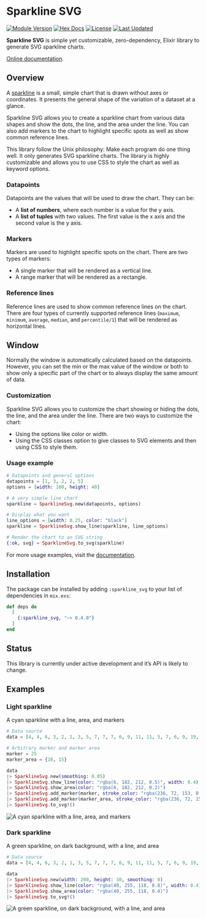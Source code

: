 # Sparkline SVG

[![Module Version](https://img.shields.io/hexpm/v/sparkline_svg.svg)](https://hex.pm/packages/sparkline_svg)
[![Hex Docs](https://img.shields.io/badge/hex-docs-lightgreen.svg)](https://hexdocs.pm/sparkline_svg/)
[![License](https://img.shields.io/hexpm/l/sparkline_svg.svg)](https://github.com/abdelaz3r/sparkline_svg/blob/main/LICENSE)
[![Last Updated](https://img.shields.io/github/last-commit/abdelaz3r/sparkline_svg.svg)](https://github.com/abdelaz3r/sparkline_svg/commits/main)

<!--[![Total Download](https://img.shields.io/hexpm/dt/sparkline_svg.svg)](https://hex.pm/packages/sparkline_svg) -->

**Sparkline SVG** is simple yet customizable, zero-dependency, Elixir library to generate SVG
sparkline charts.

[Online documentation](https://hexdocs.pm/sparkline_svg).

## Overview

A [sparkline](https://en.wikipedia.org/wiki/Sparkline) is a small, simple chart that is drawn
without axes or coordinates. It presents the general shape of the variation of a dataset at a
glance.

Sparkline SVG allows you to create a sparkline chart from various data shapes and show the dots,
the line, and the area under the line. You can also add markers to the chart to highlight
specific spots as well as show common reference lines.

This library follow the Unix philosophy: Make each program do one thing well. It only generates SVG
sparkline charts. The library is highly customizable and allows you to use CSS to style the chart 
as well as keyword options.

### Datapoints

Datapoints are the values that will be used to draw the chart. They can be:
- A **list of numbers**, where each number is a value for the y axis.
- A **list of tuples** with two values. The first value is the x axis and the second value is
  the y axis.

### Markers

Markers are used to highlight specific spots on the chart. There are two types of markers:
- A single marker that will be rendered as a vertical line.
- A range marker that will be rendered as a rectangle.

### Reference lines

Reference lines are used to show common reference lines on the chart. There are four types of
currently supported reference lines (`maximum`, `minimum`, `average`, `median`, and `percentile/1`)
that will be rendered as horizontal lines.

## Window

Normally the window is automatically calculated based on the datapoints. However, you can set the
min or the max value of the window or both to show only a specific part of the chart or to always
display the same amount of data.

### Customization

Sparkline SVG allows you to customize the chart showing or hiding the dots, the line, and the area
under the line. There are two ways to customize the chart:
- Using the options like color or width.
- Using the CSS classes option to give classes to SVG elements and then using CSS to style them.

### Usage example

``` elixir
# Datapoints and general options
datapoints = [1, 3, 2, 2, 5]
options = [width: 100, height: 40]

# A very simple line chart
sparkline = SparklineSvg.new(datapoints, options)

# Display what you want
line_options = [width: 0.25, color: "black"]
sparkline = SparklineSvg.show_line(sparkline, line_options)

# Render the chart to an SVG string
{:ok, svg} = SparklineSvg.to_svg(sparkline)
```

For more usage examples, visit the [documentation](https://hexdocs.pm/sparkline_svg).

## Installation

The package can be installed by adding `:sparkline_svg` to your list of dependencies in `mix.exs`:

```elixir
def deps do
  [
    {:sparkline_svg, "~> 0.4.0"}
  ]
end
```

## Status

This library is currently under active development and it’s API is likely to change.

## Examples

### Light sparkline

A cyan sparkline with a line, area, and markers

``` elixir
# Data source
data = [4, 4, 6, 3, 2, 1, 3, 5, 7, 7, 7, 6, 9, 11, 11, 5, 7, 6, 9, 19, 19, 20, 21, 20, 17, 20, 19, 17]

# Arbitrary marker and marker area
marker = 25
marker_area = {10, 15}

data
|> SparklineSvg.new(smoothing: 0.05)
|> SparklineSvg.show_line(color: "rgba(6, 182, 212, 0.5)", width: 0.4)
|> SparklineSvg.show_area(color: "rgba(6, 182, 212, 0.2)")
|> SparklineSvg.add_marker(marker, stroke_color: "rgba(236, 72, 153, 0.8)", stroke_width: 0.4)
|> SparklineSvg.add_marker(marker_area, stroke_color: "rgba(236, 72, 153, 0.4)", stroke_width: 0.4, fill_color: "rgba(236, 72, 153, 0.2)")
|> SparklineSvg.to_svg!()
```

![A cyan sparkline with a line, area, and markers](https://raw.githubusercontent.com/abdelaz3r/sparkline_svg/main/documents/assets/light-sparkline-example.png)

### Dark sparkline

A green sparkline, on dark background, with a line, and area

``` elixir
# Data source
data = [4, 4, 6, 3, 2, 1, 3, 5, 7, 7, 7, 6, 9, 11, 11, 5, 7, 6, 9, 19, 19, 20, 21, 20, 17, 20, 19, 17]

data
|> SparklineSvg.new(width: 200, height: 30, smoothing: 0)
|> SparklineSvg.show_line(color: "rgba(40, 255, 118, 0.8)", width: 0.4)
|> SparklineSvg.show_area(color: "rgba(40, 255, 118, 0.4)")
|> SparklineSvg.to_svg!()
```

![A green sparkline, on dark background, with a line, and area](https://raw.githubusercontent.com/abdelaz3r/sparkline_svg/main/documents/assets/dark-sparkline-example.png)

